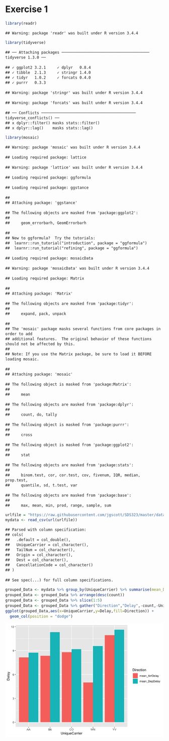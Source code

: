 Exercise 1
==========

``` r
library(readr)
```

    ## Warning: package 'readr' was built under R version 3.4.4

``` r
library(tidyverse)
```

    ## ── Attaching packages ─────────────────────────────────────── tidyverse 1.3.0 ──

    ## ✓ ggplot2 3.2.1     ✓ dplyr   0.8.4
    ## ✓ tibble  2.1.3     ✓ stringr 1.4.0
    ## ✓ tidyr   1.0.2     ✓ forcats 0.4.0
    ## ✓ purrr   0.3.3

    ## Warning: package 'stringr' was built under R version 3.4.4

    ## Warning: package 'forcats' was built under R version 3.4.4

    ## ── Conflicts ────────────────────────────────────────── tidyverse_conflicts() ──
    ## x dplyr::filter() masks stats::filter()
    ## x dplyr::lag()    masks stats::lag()

``` r
library(mosaic)
```

    ## Warning: package 'mosaic' was built under R version 3.4.4

    ## Loading required package: lattice

    ## Warning: package 'lattice' was built under R version 3.4.4

    ## Loading required package: ggformula

    ## Loading required package: ggstance

    ## 
    ## Attaching package: 'ggstance'

    ## The following objects are masked from 'package:ggplot2':
    ## 
    ##     geom_errorbarh, GeomErrorbarh

    ## 
    ## New to ggformula?  Try the tutorials: 
    ##  learnr::run_tutorial("introduction", package = "ggformula")
    ##  learnr::run_tutorial("refining", package = "ggformula")

    ## Loading required package: mosaicData

    ## Warning: package 'mosaicData' was built under R version 3.4.4

    ## Loading required package: Matrix

    ## 
    ## Attaching package: 'Matrix'

    ## The following objects are masked from 'package:tidyr':
    ## 
    ##     expand, pack, unpack

    ## 
    ## The 'mosaic' package masks several functions from core packages in order to add 
    ## additional features.  The original behavior of these functions should not be affected by this.
    ## 
    ## Note: If you use the Matrix package, be sure to load it BEFORE loading mosaic.

    ## 
    ## Attaching package: 'mosaic'

    ## The following object is masked from 'package:Matrix':
    ## 
    ##     mean

    ## The following objects are masked from 'package:dplyr':
    ## 
    ##     count, do, tally

    ## The following object is masked from 'package:purrr':
    ## 
    ##     cross

    ## The following object is masked from 'package:ggplot2':
    ## 
    ##     stat

    ## The following objects are masked from 'package:stats':
    ## 
    ##     binom.test, cor, cor.test, cov, fivenum, IQR, median, prop.test,
    ##     quantile, sd, t.test, var

    ## The following objects are masked from 'package:base':
    ## 
    ##     max, mean, min, prod, range, sample, sum

``` r
urlfile = "https://raw.githubusercontent.com/jgscott/SDS323/master/data/ABIA.csv"
mydata <- read_csv(url(urlfile))
```

    ## Parsed with column specification:
    ## cols(
    ##   .default = col_double(),
    ##   UniqueCarrier = col_character(),
    ##   TailNum = col_character(),
    ##   Origin = col_character(),
    ##   Dest = col_character(),
    ##   CancellationCode = col_character()
    ## )

    ## See spec(...) for full column specifications.

``` r
grouped_Data <- mydata %>% group_by(UniqueCarrier) %>% summarise(mean_DepDelay=mean(DepDelay,na.rm=TRUE),mean_ArrDelay=mean(ArrDelay,na.rm=TRUE), count=n())
grouped_Data <- grouped_Data %>% arrange(desc(count))
grouped_Data <- grouped_Data %>% slice(1:5)
grouped_Data <- grouped_Data %>% gather("Direction","Delay",-count,-UniqueCarrier)
ggplot(grouped_Data,aes(x=UniqueCarrier,y=Delay,fill=Direction)) +
  geom_col(position = "dodge")
```

![](exercise1_files/figure-markdown_github/unnamed-chunk-1-1.png)
